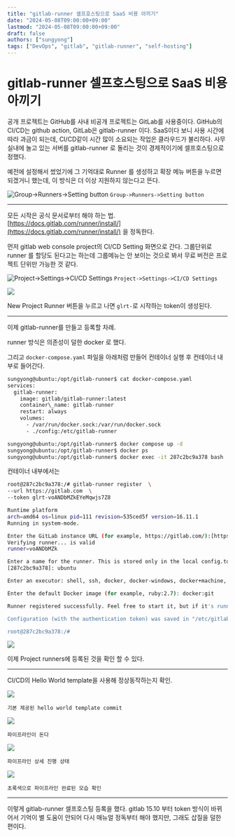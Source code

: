 ```yaml
---
title: "gitlab-runner 셀프호스팅으로 SaaS 비용 아끼기"
date: "2024-05-08T09:00:00+09:00"
lastmod: "2024-05-08T09:00:00+09:00"
draft: false
authors: ["sungyong"]
tags: ["DevOps", "gitlab", "gitlab-runner", "self-hosting"]
---
```


gitlab-runner 셀프호스팅으로 SaaS 비용 아끼기
=====================================================


공개 프로젝트는 GitHub를 사내 비공개 프로젝트는 GitLab를 사용중이다. GitHub의 CI/CD는 github action, GitLab은 gitlab-runner 이다.  SaaS이다 보니 사용 시간에 따라 과금이 되는데, CI/CD같이 시간 많이 소요되는 작업은 클라우드가 불리하다.  사무실내에 놀고 있는 서버를 gitlab-runner 로 돌리는 것이 경제적이기에 셀프호스팅으로 정했다.

예전에 설정해서 썼었기에 그 기억대로 Runner 를 생성하고 확장 메뉴 버튼을 누르면 되겠거니 했는데, 이 방식은 더 이상 지원하지 않는다고 뜬다.

![Group->Runners->Setting button](./bc972e05989fb910bfb6bc240f52b3c4f5d123f0.png)
`Group->Runners->Setting button`


---
모든 시작은 공식 문서로부터 해야 하는 법. [https://docs.gitlab.com/runner/install/](https://docs.gitlab.com/runner/install/) 을 정독한다.

먼저 gitlab web console project의 CI/CD Setting 화면으로 간다. 그룹단위로 runner 를 할당도 된다고는 하는데 그룹메뉴는 안 보이는 것으로 봐서 무료 버전은 프로젝트 단위만 가능한 것 같다.

![Project->Settings->CI/CD Settings](./fd5f31de4b024a02100288e476108cb5936a0b47.png)
`Project->Settings->CI/CD Settings`


![](./92c676e53a04787434bfd0cd293cfa30f5b9bfd2.png)

New Project Runner 버튼을 누르고 나면 `glrt-`로 시작하는 token이 생성된다.

---

이제 gitlab-runner를 만들고 등록할 차례.

runner 방식은 의존성이 덜한 docker 로 했다.

그리고 `docker-compose.yaml` 파일을 아래처럼 만들어 컨테이너 실행 후 컨테이너 내부로 들어간다.

```bash  
sungyong@ubuntu:/opt/gitlab-runner$ cat docker-compose.yaml   
services:  
  gitlab-runner:  
    image: gitlab/gitlab-runner:latest  
    container\_name: gitlab-runner  
    restart: always  
    volumes:  
      - /var/run/docker.sock:/var/run/docker.sock  
      - ./config:/etc/gitlab-runner

sungyong@ubuntu:/opt/gitlab-runner$ docker compose up -d  
sungyong@ubuntu:/opt/gitlab-runner$ docker ps  
sungyong@ubuntu:/opt/gitlab-runner$ docker exec -it 287c2bc9a378 bash
```

컨테이너 내부에서는

```bash
root@287c2bc9a378:/# gitlab-runner register  \
--url https://gitlab.com  \
--token glrt-voANDbMZkEYeMqwjs7Z8

Runtime platform                                    
arch=amd64 os=linux pid=111 revision=535ced5f version=16.11.1
Running in system-mode.

Enter the GitLab instance URL (for example, https://gitlab.com/):[https://gitlab.com]:
Verifying runner... is valid                        
runner=voANDbMZk

Enter a name for the runner. This is stored only in the local config.toml file:
[287c2bc9a378]: ubuntu

Enter an executor: shell, ssh, docker, docker-windows, docker+machine, kubernetes, docker-autoscaler, custom, parallels, virtualbox, instance: docker

Enter the default Docker image (for example, ruby:2.7): docker:git

Runner registered successfully. Feel free to start it, but if it's running already the config should be automatically reloaded!  

Configuration (with the authentication token) was saved in "/etc/gitlab-runner/config.toml"

root@287c2bc9a378:/#
```

![](./e7e2d393f9de469e0930de616bcff677b9553ce3.png)

이제 Project runners에 등록된 것을 확인 할 수 있다.

---

CI/CD의 Hello World template을 사용해 정상동작하는지 확인.

![](./48053a204f80e222cdff1edf294057866064ad7e.png)

`기본 제공된 hello world template commit`

![](./c206e04b01c80510c59f6ce99d1641413f64920e.png)

`파이프라인이 돈다`

![](./159af971bf9974fbf54aa6ff96ab06894425817e.png)

`파이프라인 상세 진행 상태`

![](./2777626279d1b51db1350377324ba4882cdf56ba.png)

`초록색으로 파이프라인 완료된 모습 확인`

---
이렇게 gitlab-runner 셀프호스팅 등록을 했다. gitlab 15.10 부터 token 방식이 바뀌어서 기억이 별 도움이 안되어 다시 매뉴얼 정독부터 해야 했지만, 그래도 삽질을 덜한 편이다.